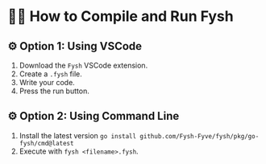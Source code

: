 # 👩‍💻 How to Compile and Run Fysh

## ⚙️ Option 1: Using VSCode

1. Download the `Fysh` VSCode extension.
2. Create a `.fysh` file.
3. Write your code.
4. Press the run button.

## ⚙️ Option 2: Using Command Line

1. Install the latest version `go install github.com/Fysh-Fyve/fysh/pkg/go-fysh/cmd@latest`
2. Execute with `fysh <filename>.fysh`.
